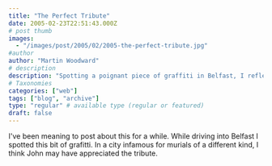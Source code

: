 ```yaml
---
title: "The Perfect Tribute"
date: 2005-02-23T22:51:43.000Z
# post thumb
images:
  - "/images/post/2005/02/2005-the-perfect-tribute.jpg"
#author
author: "Martin Woodward"
# description
description: "Spotting a poignant piece of graffiti in Belfast, I reflect on a tribute that I believe John would have truly appreciated."
# Taxonomies
categories: ["web"]
tags: ["blog", "archive"]
type: "regular" # available type (regular or featured)
draft: false
---
```


[](http://www.woodwardweb.com/images/blog/john_peel_memorial.html)I've been meaning to post about this for a while. While driving into Belfast I spotted this bit of grafitti. In a city infamous for murials of a different kind, I think John may have appreciated the tribute.
